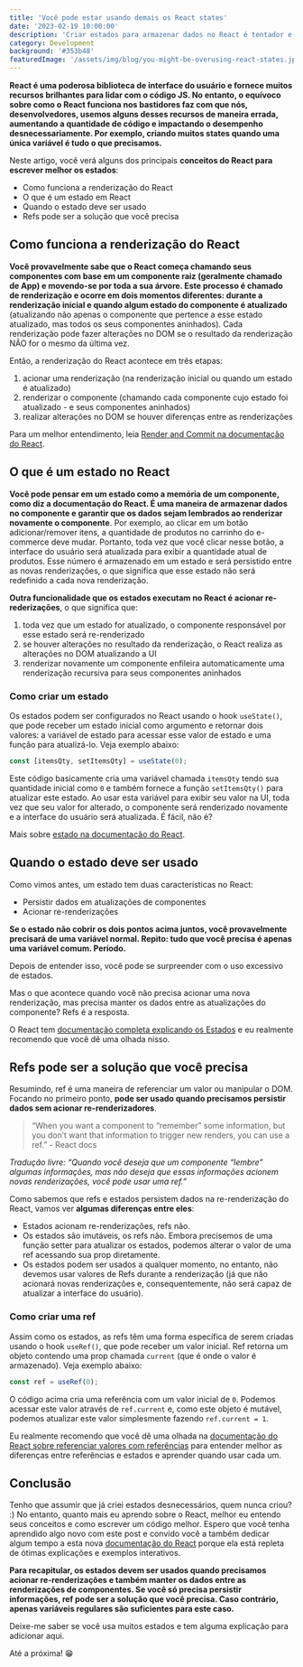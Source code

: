 ```yaml
---
title: 'Você pode estar usando demais os React states'
date: '2023-02-19 10:00:00'
description: 'Criar estados para armazenar dados no React é tentador e às vezes usamos demais esse recurso porque não entendemos bem como ele funciona.'
category: Development
background: '#353b48'
featuredImage: '/assets/img/blog/you-might-be-overusing-react-states.jpg'
---
```


**React é uma poderosa biblioteca de interface do usuário e fornece muitos recursos brilhantes para lidar com o código JS. No entanto, o equívoco sobre como o React funciona nos bastidores faz com que nós, desenvolvedores, usemos alguns desses recursos de maneira errada, aumentando a quantidade de código e impactando o desempenho desnecessariamente. Por exemplo, criando muitos states quando uma única variável é tudo o que precisamos.**

Neste artigo, você verá alguns dos principais **conceitos do React para escrever melhor os estados**:

- Como funciona a renderização do React
- O que é um estado em React
- Quando o estado deve ser usado
- Refs pode ser a solução que você precisa

## Como funciona a renderização do React

**Você provavelmente sabe que o React começa chamando seus componentes com base em um componente raiz (geralmente chamado de App) e movendo-se por toda a sua árvore. Este processo é chamado de renderização e ocorre em dois momentos diferentes: durante a renderização inicial e quando algum estado do componente é atualizado** (atualizando não apenas o componente que pertence a esse estado atualizado, mas todos os seus componentes aninhados). Cada renderização pode fazer alterações no DOM se o resultado da renderização NÃO for o mesmo da última vez.

Então, a renderização do React acontece em três etapas:

1. acionar uma renderização (na renderização inicial ou quando um estado é atualizado)
2. renderizar o componente (chamando cada componente cujo estado foi atualizado - e seus componentes aninhados)
3. realizar alterações no DOM se houver diferenças entre as renderizações

Para um melhor entendimento, leia [Render and Commit na documentação do React](https://beta.reactjs.org/learn/render-and-commit#step-1-trigger-a-render).

## O que é um estado no React

**Você pode pensar em um estado como a memória de um componente, como diz a documentação do React. É uma maneira de armazenar dados no componente e garantir que os dados sejam lembrados ao renderizar novamente o componente**. Por exemplo, ao clicar em um botão adicionar/remover itens, a quantidade de produtos no carrinho do e-commerce deve mudar. Portanto, toda vez que você clicar nesse botão, a interface do usuário será atualizada para exibir a quantidade atual de produtos. Esse número é armazenado em um estado e será persistido entre as novas renderizações, o que significa que esse estado não será redefinido a cada nova renderização.

**Outra funcionalidade que os estados executam no React é acionar re-rederizações**, o que significa que:

1. toda vez que um estado for atualizado, o componente responsável por esse estado será re-renderizado
2. se houver alterações no resultado da renderização, o React realiza as alterações no DOM atualizando a UI
3. renderizar novamente um componente enfileira automaticamente uma renderização recursiva para seus componentes aninhados

### Como criar um estado

Os estados podem ser configurados no React usando o hook `useState()`, que pode receber um estado inicial como argumento e retornar dois valores: a variável de estado para acessar esse valor de estado e uma função para atualizá-lo. Veja exemplo abaixo:

```javascript
const [itemsQty, setItemsQty] = useState(0);
```

Este código basicamente cria uma variável chamada `itemsQty` tendo sua quantidade inicial como `0` e também fornece a função `setItemsQty()` para atualizar este estado. Ao usar esta variável para exibir seu valor na UI, toda vez que seu valor for alterado, o componente será renderizado novamente e a interface do usuário será atualizada. É fácil, não é?

Mais sobre [estado na documentação do React](https://beta.reactjs.org/learn/state-a-components-memory).

## Quando o estado deve ser usado

Como vimos antes, um estado tem duas características no React:

- Persistir dados em atualizações de componentes
- Acionar re-renderizações

**Se o estado não cobrir os dois pontos acima juntos, você provavelmente precisará de uma variável normal. Repito: tudo que você precisa é apenas uma variável comum. Período.**

Depois de entender isso, você pode se surpreender com o uso excessivo de estados.

Mas o que acontece quando você não precisa acionar uma nova renderização, mas precisa manter os dados entre as atualizações do componente? Refs é a resposta.

O React tem [documentação completa explicando os Estados](https://beta.reactjs.org/learn/managing-state) e eu realmente recomendo que você dê uma olhada nisso.

## Refs pode ser a solução que você precisa

Resumindo, ref é uma maneira de referenciar um valor ou manipular o DOM. Focando no primeiro ponto, **pode ser usado quando precisamos persistir dados sem acionar re-renderizadores**.

> “When you want a component to “remember” some information, but you don’t want that information to trigger new renders, you can use a ref.” - React docs

_Tradução livre: “Quando você deseja que um componente “lembre” algumas informações, mas não deseja que essas informações acionem novas renderizações, você pode usar uma ref.”_

Como sabemos que refs e estados persistem dados na re-renderização do React, vamos ver **algumas diferenças entre eles**:

- Estados acionam re-renderizações, refs não.
- Os estados são imutáveis, os refs não. Embora precisemos de uma função setter para atualizar os estados, podemos alterar o valor de uma ref acessando sua prop diretamente.
- Os estados podem ser usados a qualquer momento, no entanto, não devemos usar valores de Refs durante a renderização (já que não acionará novas renderizações e, consequentemente, não será capaz de atualizar a interface do usuário).

### Como criar uma ref

Assim como os estados, as refs têm uma forma específica de serem criadas usando o hook `useRef()`, que pode receber um valor inicial. Ref retorna um objeto contendo uma prop chamada `current` (que é onde o valor é armazenado). Veja exemplo abaixo:

```javascript
const ref = useRef(0);
```

O código acima cria uma referência com um valor inicial de `0`. Podemos acessar este valor através de `ref.current` e, como este objeto é mutável, podemos atualizar este valor simplesmente fazendo `ref.current = 1`.

Eu realmente recomendo que você dê uma olhada na [documentação do React sobre referenciar valores com referências](https://beta.reactjs.org/learn/referencing-values-with-refs) para entender melhor as diferenças entre referências e estados e aprender quando usar cada um.

## Conclusão

Tenho que assumir que já criei estados desnecessários, quem nunca criou? :) No entanto, quanto mais eu aprendo sobre o React, melhor eu entendo seus conceitos e como escrever um código melhor. Espero que você tenha aprendido algo novo com este post e convido você a também dedicar algum tempo a esta nova [documentação do React](https://beta.reactjs.org/) porque ela está repleta de ótimas explicações e exemplos interativos.

**Para recapitular, os estados devem ser usados quando precisamos acionar re-renderizações e também manter os dados entre as renderizações de componentes. Se você só precisa persistir informações, ref pode ser a solução que você precisa. Caso contrário, apenas variáveis regulares são suficientes para este caso.**

Deixe-me saber se você usa muitos estados e tem alguma explicação para adicionar aqui.

Até a próxima! 😁
